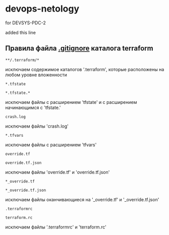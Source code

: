 # devops-netology
for DEVSYS-PDC-2  
  
added this line  
  
## Правила файла [.gitignore](https://github.com/anatolben/devops-netology/blob/main/terraform/.gitignore) каталога terraform
  
<pre><code>**/.terraform/*</code></pre>  
исключаем содержимое каталогов '.terraform', которые расположены на любом уровне вложенности  
  
<pre><code>*.tfstate</code></pre>  
<pre><code>*.tfstate.*</code></pre>  
исключаем файлы с расширением 'tfstate' и с расширением начинающимся с 'tfstate.' 
  
<pre><code>crash.log</code></pre>  
исключаем файлы 'crash.log'  
  
<pre><code>*.tfvars</code></pre>  
исключаем файлы с расширением 'tfvars'  
  
<pre><code>override.tf</code></pre>  
<pre><code>override.tf.json</code></pre>  
исключаем файлы 'override.tf' и 'override.tf.json'  
  
<pre><code>*_override.tf</code></pre>  
<pre><code>*_override.tf.json</code></pre>  
исключаем файлы оканчивающиеся на '_override.tf' и '_override.tf.json'  
  
<pre><code>.terraformrc</code></pre>  
<pre><code>terraform.rc</code></pre>  
исключаем файлы '.terraformrc' и 'terraform.rc'  
